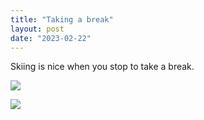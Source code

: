 ```yaml
---
title: "Taking a break"
layout: post
date: "2023-02-22"
---
```


Skiing is nice when you stop to take a break.

![](/assets/images/2023/20230201_161617-1024x461.jpg)

![](/assets/images/2023/20230201_1616388856332494756906626-461x1024.jpg)
